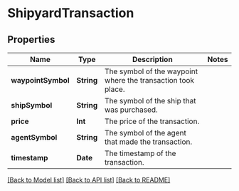 # ShipyardTransaction

## Properties
Name | Type | Description | Notes
------------ | ------------- | ------------- | -------------
**waypointSymbol** | **String** | The symbol of the waypoint where the transaction took place. | 
**shipSymbol** | **String** | The symbol of the ship that was purchased. | 
**price** | **Int** | The price of the transaction. | 
**agentSymbol** | **String** | The symbol of the agent that made the transaction. | 
**timestamp** | **Date** | The timestamp of the transaction. | 

[[Back to Model list]](../README.md#documentation-for-models) [[Back to API list]](../README.md#documentation-for-api-endpoints) [[Back to README]](../README.md)



